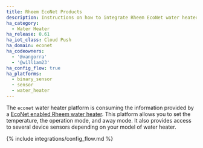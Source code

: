 ```yaml
---
title: Rheem EcoNet Products
description: Instructions on how to integrate Rheem EcoNet water heaters into Home Assistant.
ha_category:
  - Water Heater
ha_release: 0.61
ha_iot_class: Cloud Push
ha_domain: econet
ha_codeowners:
  - '@vangorra'
  - '@w1ll1am23'
ha_config_flow: true
ha_platforms:
  - binary_sensor
  - sensor
  - water_heater
---
```


The `econet` water heater platform is consuming the information provided by a [EcoNet enabled Rheem water heater](https://www.rheem.com/EcoNet/Home). This platform allows you to set the temperature, the operation mode, and away mode. It also provides access to several device sensors depending on your model of water heater.

{% include integrations/config_flow.md %}
